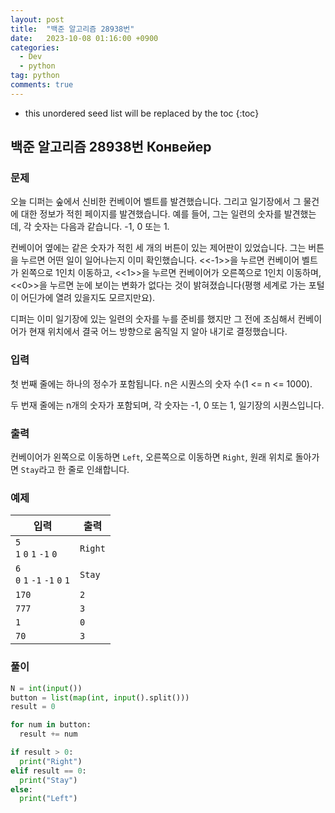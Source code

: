 ```yaml
---
layout: post
title:  "백준 알고리즘 28938번"
date:   2023-10-08 01:16:00 +0900
categories: 
  - Dev
  - python
tag: python
comments: true
---
```


* this unordered seed list will be replaced by the toc
{:toc}

## 백준 알고리즘 28938번 Конвейер

### 문제

오늘 디퍼는 숲에서 신비한 컨베이어 벨트를 발견했습니다. 그리고 일기장에서 그 물건에 대한 정보가 적힌 페이지를 발견했습니다. 예를 들어, 그는 일련의 숫자를 발견했는데, 각 숫자는 다음과 같습니다. -1, 0 또는 1.

컨베이어 옆에는 같은 숫자가 적힌 세 개의 버튼이 있는 제어판이 있었습니다. 그는 버튼을 누르면 어떤 일이 일어나는지 이미 확인했습니다. <<-1>>을 누르면 컨베이어 벨트가 왼쪽으로 1인치 이동하고, <<1>>을 누르면 컨베이어가 오른쪽으로 1인치 이동하며, <<0>>을 누르면 눈에 보이는 변화가 없다는 것이 밝혀졌습니다(평행 세계로 가는 포털이 어딘가에 열려 있을지도 모르지만요).

디퍼는 이미 일기장에 있는 일련의 숫자를 누를 준비를 했지만 그 전에 조심해서 컨베이어가 현재 위치에서 결국 어느 방향으로 움직일 지 알아 내기로 결정했습니다.

### 입력

첫 번째 줄에는 하나의 정수가 포함됩니다. n은 시퀀스의 숫자 수(1 <= n <= 1000).

두 번재 줄에는 n개의 숫자가 포함되며, 각 숫자는 -1, 0 또는 1, 일기장의 시퀀스입니다.

### 출력

컨베이어가 왼쪽으로 이동하면 `Left`, 오른쪽으로 이동하면 `Right`, 원래 위치로 돌아가면 `Stay`라고 한 줄로 인쇄합니다.

### 예제

| 입력 | 출력 |
| --- | --- |
| `5` <br/> `1` `0` `1` `-1` `0` | `Right` |
| `6` <br/> `0` `1` `-1` `-1` `0` `1` | `Stay` |
| `170` | `2` |
| `777` | `3` |
| `1` | `0` |
| `70` | `3` |

### 풀이

```py
N = int(input())
button = list(map(int, input().split()))
result = 0

for num in button:
  result += num

if result > 0:
  print("Right")
elif result == 0:
  print("Stay")
else:
  print("Left")
  
```